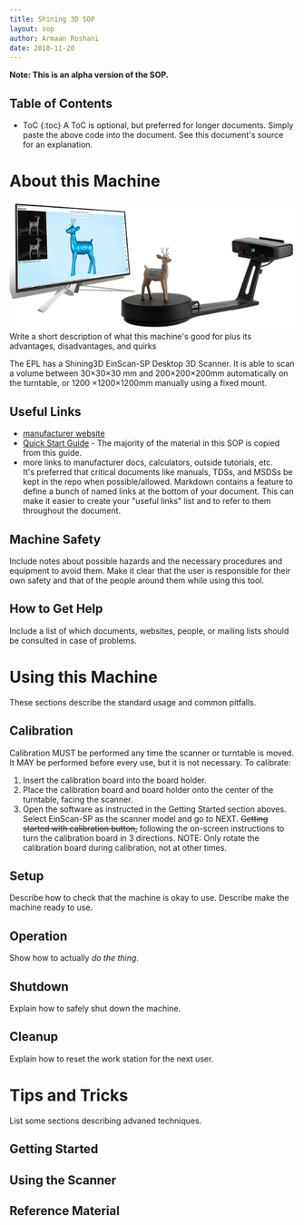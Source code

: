 ```yaml
---
title: Shining 3D SOP
layout: sop
author: Armaan Roshani
date: 2018-11-20
---
```


**Note: This is an alpha version of the SOP.**

## Table of Contents
<!-- {:.no_toc} -->
* ToC
{:toc}
A ToC is optional, but preferred for longer documents.
Simply paste the above code into the document.
See this document's source for an explanation.


# About this Machine
![picture of the machine](img/shining_3D_image_1.png)
Write a short description of what this machine's good for plus its advantages, disadvantages, and quirks

The EPL has a Shining3D EinScan-SP Desktop 3D Scanner. It is able to scan a volume between 30×30×30 mm and 200×200×200mm automatically on the turntable, or 1200 ×1200×1200mm manually using a fixed mount.

## Useful Links
- [manufacturer website](https://www.einscan.com/einscan-se-sp)
- [Quick Start Guide] - The majority of the material in this SOP is copied from this guide.
- more links to manufacturer docs, calculators, outside tutorials, etc.  
It's preferred that critical documents like manuals, TDSs, and MSDSs be kept in the repo when possible/allowed.
Markdown contains a feature to define a bunch of named links at the bottom of your document.
This can make it easier to create your "useful links" list and to refer to them throughout the document.

## Machine Safety
Include notes about possible hazards and the necessary procedures and equipment to avoid them.
Make it clear that the user is responsible for their own safety 
and that of the people around them while using this tool.

## How to Get Help
Include a list of which documents, websites, people, or mailing lists should be consulted in case of problems.

# Using this Machine
These sections describe the standard usage and common pitfalls.

## Calibration

Calibration MUST be performed any time the scanner or turntable is moved. It MAY be performed before every use, but it is not necessary. To calibrate:
1. Insert the calibration board into the board holder.
2. Place the calibration board and board holder onto the center of the turntable, facing the scanner.
3. Open the software as instructed in the Getting Started section aboves. Select EinScan-SP as the scanner model and go to NEXT. ~~Getting started with calibration button,~~ following the on-screen instructions to turn the calibration board in 3 directions. 
NOTE: Only rotate the calibration board during calibration, not at other times.

## Setup
Describe how to check that the machine is okay to use.
Describe make the machine ready to use.

## Operation
Show how to actually *do the thing*.

## Shutdown
Explain how to safely shut down the machine.

## Cleanup
Explain how to reset the work station for the next user.

# Tips and Tricks
List some sections describing advaned techniques.

## Getting Started

## Using the Scanner

## Reference Material

[Quick Start Guide]: EinScan-SP-Quick-Guide-compressed.pdf
